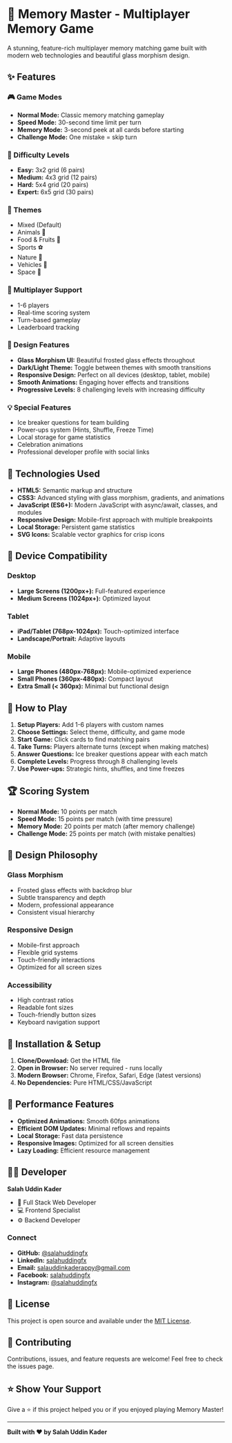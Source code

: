 # 🧠 Memory Master - Multiplayer Memory Game

A stunning, feature-rich multiplayer memory matching game built with modern web technologies and beautiful glass morphism design.

## ✨ Features

### 🎮 Game Modes
- **Normal Mode:** Classic memory matching gameplay
- **Speed Mode:** 30-second time limit per turn
- **Memory Mode:** 3-second peek at all cards before starting
- **Challenge Mode:** One mistake = skip turn

### 🎯 Difficulty Levels
- **Easy:** 3x2 grid (6 pairs)
- **Medium:** 4x3 grid (12 pairs) 
- **Hard:** 5x4 grid (20 pairs)
- **Expert:** 6x5 grid (30 pairs)

### 🎨 Themes
- Mixed (Default)
- Animals 🐶
- Food & Fruits 🍎
- Sports ⚽
- Nature 🌸
- Vehicles 🚗
- Space 🌟

### 👥 Multiplayer Support
- 1-6 players
- Real-time scoring system
- Turn-based gameplay
- Leaderboard tracking

### 🌙 Design Features
- **Glass Morphism UI:** Beautiful frosted glass effects throughout
- **Dark/Light Theme:** Toggle between themes with smooth transitions
- **Responsive Design:** Perfect on all devices (desktop, tablet, mobile)
- **Smooth Animations:** Engaging hover effects and transitions
- **Progressive Levels:** 8 challenging levels with increasing difficulty

### 💡 Special Features
- Ice breaker questions for team building
- Power-ups system (Hints, Shuffle, Freeze Time)
- Local storage for game statistics
- Celebration animations
- Professional developer profile with social links

## 🚀 Technologies Used

- **HTML5:** Semantic markup and structure
- **CSS3:** Advanced styling with glass morphism, gradients, and animations
- **JavaScript (ES6+):** Modern JavaScript with async/await, classes, and modules
- **Responsive Design:** Mobile-first approach with multiple breakpoints
- **Local Storage:** Persistent game statistics
- **SVG Icons:** Scalable vector graphics for crisp icons

## 📱 Device Compatibility

### Desktop
- **Large Screens (1200px+):** Full-featured experience
- **Medium Screens (1024px+):** Optimized layout

### Tablet
- **iPad/Tablet (768px-1024px):** Touch-optimized interface
- **Landscape/Portrait:** Adaptive layouts

### Mobile
- **Large Phones (480px-768px):** Mobile-optimized experience
- **Small Phones (360px-480px):** Compact layout
- **Extra Small (< 360px):** Minimal but functional design

## 🎯 How to Play

1. **Setup Players:** Add 1-6 players with custom names
2. **Choose Settings:** Select theme, difficulty, and game mode
3. **Start Game:** Click cards to find matching pairs
4. **Take Turns:** Players alternate turns (except when making matches)
5. **Answer Questions:** Ice breaker questions appear with each match
6. **Complete Levels:** Progress through 8 challenging levels
7. **Use Power-ups:** Strategic hints, shuffles, and time freezes

## 🏆 Scoring System

- **Normal Mode:** 10 points per match
- **Speed Mode:** 15 points per match (with time pressure)
- **Memory Mode:** 20 points per match (after memory challenge)
- **Challenge Mode:** 25 points per match (with mistake penalties)

## 🎨 Design Philosophy

### Glass Morphism
- Frosted glass effects with backdrop blur
- Subtle transparency and depth
- Modern, professional appearance
- Consistent visual hierarchy

### Responsive Design
- Mobile-first approach
- Flexible grid systems
- Touch-friendly interactions
- Optimized for all screen sizes

### Accessibility
- High contrast ratios
- Readable font sizes
- Touch-friendly button sizes
- Keyboard navigation support

## 🔧 Installation & Setup

1. **Clone/Download:** Get the HTML file
2. **Open in Browser:** No server required - runs locally
3. **Modern Browser:** Chrome, Firefox, Safari, Edge (latest versions)
4. **No Dependencies:** Pure HTML/CSS/JavaScript

## 🌟 Performance Features

- **Optimized Animations:** Smooth 60fps animations
- **Efficient DOM Updates:** Minimal reflows and repaints
- **Local Storage:** Fast data persistence
- **Responsive Images:** Optimized for all screen densities
- **Lazy Loading:** Efficient resource management

## 👨‍💻 Developer

**Salah Uddin Kader**
- 🚀 Full Stack Web Developer
- 💻 Frontend Specialist
- ⚙️ Backend Developer

### Connect
- **GitHub:** [@salahuddingfx](https://github.com/salahuddingfx)
- **LinkedIn:** [salahuddingfx](https://www.linkedin.com/in/salahuddingfx/)
- **Email:** salauddinkaderappy@gmail.com
- **Facebook:** [salahuddingfx](https://www.facebook.com/salahuddingfx)
- **Instagram:** [@salahuddingfx](https://www.instagram.com/salahuddingfx/)

## 📄 License

This project is open source and available under the [MIT License](LICENSE).

## 🤝 Contributing

Contributions, issues, and feature requests are welcome! Feel free to check the issues page.

## ⭐ Show Your Support

Give a ⭐️ if this project helped you or if you enjoyed playing Memory Master!

---

**Built with ❤️ by Salah Uddin Kader**
